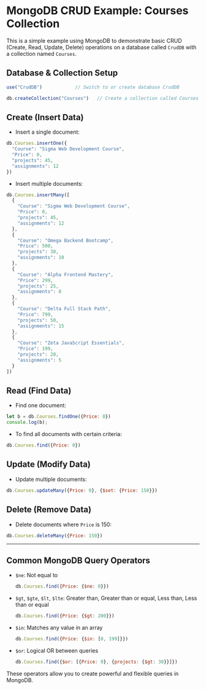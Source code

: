 # MongoDB CRUD Example: Courses Collection

This is a simple example using MongoDB to demonstrate basic CRUD (Create, Read, Update, Delete) operations on a database called `CrudDB` with a collection named `Courses`.

## Database & Collection Setup

```js
use("CrudDB")            // Switch to or create database CrudDB

db.createCollection("Courses")   // Create a collection called Courses
```

## Create (Insert Data)

* Insert a single document:

```js
db.Courses.insertOne({
  "Course": "Sigma Web Development Course",
  "Price": 0,
  "projects": 45,
  "assignments": 12
})
```

* Insert multiple documents:

```js
db.Courses.insertMany([
  {
    "Course": "Sigma Web Development Course",
    "Price": 0,
    "projects": 45,
    "assignments": 12
  },
  {
    "Course": "Omega Backend Bootcamp",
    "Price": 500,
    "projects": 30,
    "assignments": 10
  },
  {
    "Course": "Alpha Frontend Mastery",
    "Price": 299,
    "projects": 25,
    "assignments": 8
  },
  {
    "Course": "Delta Full Stack Path",
    "Price": 799,
    "projects": 50,
    "assignments": 15
  },
  {
    "Course": "Zeta JavaScript Essentials",
    "Price": 199,
    "projects": 20,
    "assignments": 5
  }
])
```

## Read (Find Data)

* Find one document:

```js
let b = db.Courses.findOne({Price: 0})
console.log(b);
```

* To find all documents with certain criteria:

```js
db.Courses.find({Price: 0})
```

## Update (Modify Data)

* Update multiple documents:

```js
db.Courses.updateMany({Price: 0}, {$set: {Price: 150}})
```

## Delete (Remove Data)

* Delete documents where `Price` is 150:

```js
db.Courses.deleteMany({Price: 150})
```

---

## Common MongoDB Query Operators

* `$ne`: Not equal to

  ```js
  db.Courses.find({Price: {$ne: 0}})
  ```

* `$gt`, `$gte`, `$lt`, `$lte`: Greater than, Greater than or equal, Less than, Less than or equal

  ```js
  db.Courses.find({Price: {$gt: 200}})
  ```

* `$in`: Matches any value in an array

  ```js
  db.Courses.find({Price: {$in: [0, 199]}})
  ```

* `$or`: Logical OR between queries

  ```js
  db.Courses.find({$or: [{Price: 0}, {projects: {$gt: 30}}]})
  ```

These operators allow you to create powerful and flexible queries in MongoDB.
